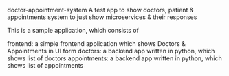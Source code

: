 doctor-appointment-system
A test app to show doctors, patient & appointments system to just show microservices & their responses

This is a sample application, which consists of

frontend: a simple frontend application which shows Doctors & Appointments in UI form
doctors: a backend app written in python, which shows list of doctors
appointments: a backend app written in python, which shows list of appointments
